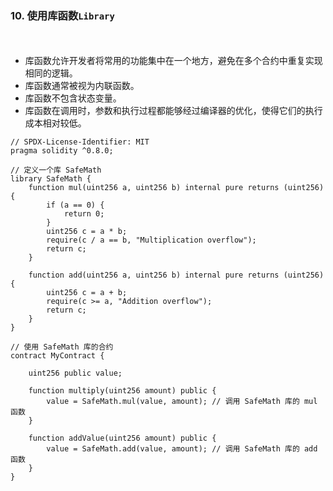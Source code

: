 ### 10. 使用库函数```Library```

　

- 库函数允许开发者将常用的功能集中在一个地方，避免在多个合约中重复实现相同的逻辑。
- 库函数通常被视为内联函数。
- 库函数不包含状态变量。
- 库函数在调用时，参数和执行过程都能够经过编译器的优化，使得它们的执行成本相对较低。
```
// SPDX-License-Identifier: MIT
pragma solidity ^0.8.0;

// 定义一个库 SafeMath
library SafeMath {
    function mul(uint256 a, uint256 b) internal pure returns (uint256) {
        if (a == 0) {
            return 0;
        }
        uint256 c = a * b;
        require(c / a == b, "Multiplication overflow");
        return c;
    }

    function add(uint256 a, uint256 b) internal pure returns (uint256) {
        uint256 c = a + b;
        require(c >= a, "Addition overflow");
        return c;
    }
}

// 使用 SafeMath 库的合约
contract MyContract {
    
    uint256 public value;

    function multiply(uint256 amount) public {
        value = SafeMath.mul(value, amount); // 调用 SafeMath 库的 mul 函数
    }

    function addValue(uint256 amount) public {
        value = SafeMath.add(value, amount); // 调用 SafeMath 库的 add 函数
    }
}
```
